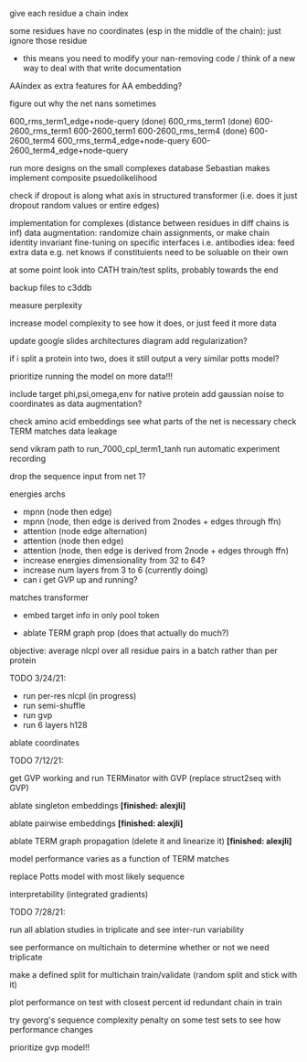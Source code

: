 give each residue a chain index

some residues have no coordinates (esp in the middle of the chain): just ignore those residue
- this means you need to modify your nan-removing code / think of a new way to deal with that
write documentation

AAindex as extra features for AA embedding?

figure out why the net nans sometimes

600_rms_term1_edge+node-query (done)
600_rms_term1 (done)
600-2600_rms_term1 
600-2600_term1
600-2600_rms_term4 (done)
600-2600_term4
600_rms_term4_edge+node-query
600-2600_term4_edge+node-query

run more designs on the small complexes database Sebastian makes
implement composite psuedolikelihood

check if dropout is along what axis in structured transformer (i.e. does it just dropout random values or entire edges)

implementation for complexes (distance between residues in diff chains is inf)
    data augmentation: randomize chain assignments, or make chain identity invariant
    fine-tuning on specific interfaces i.e. antibodies
    idea: feed extra data e.g. net knows if constituients need to be soluable on their own

at some point
    look into CATH train/test splits, probably towards the end

backup files to c3ddb

measure perplexity

increase model complexity to see how it does, or just feed it more data

update google slides architectures diagram
add regularization?

if i split a protein into two, does it still output a very similar potts model?

prioritize running the model on more data!!!

include target phi,psi,omega,env for native protein
add gaussian noise to coordinates as data augmentation?

check amino acid embeddings
see what parts of the net is necessary
check TERM matches data leakage

send vikram path to run_7000_cpl_term1_tanh run
automatic experiment recording

drop the sequence input from net 1?



energies archs
- mpnn (node then edge)
- mpnn (node, then edge is derived from 2nodes + edges through ffn)
- attention (node edge alternation)
- attention (node then edge)
- attention (node, then edge is derived from 2node + edges through ffn)
- increase energies dimensionality from 32 to 64?
- increase num layers from 3 to 6 (currently doing)
- can i get GVP up and running?

matches transformer
- embed target info in only pool token

- ablate TERM graph prop (does that actually do much?)


objective: average nlcpl over all residue pairs in a batch rather than per protein



TODO 3/24/21:
- run per-res nlcpl (in progress)
- run semi-shuffle
- run gvp
- run 6 layers h128


ablate coordinates

TODO 7/12/21:

get GVP working and run TERMinator with GVP (replace struct2seq with GVP)

ablate singleton embeddings **[finished: alexjli]**

ablate pairwise embeddings **[finished: alexjli]**

ablate TERM graph propagation (delete it and linearize it) **[finished: alexjli]**

model performance varies as a function of TERM matches

replace Potts model with most likely sequence

interpretability (integrated gradients)

TODO 7/28/21:

run all ablation studies in triplicate and see inter-run variability

see performance on multichain to determine whether or not we need triplicate

make a defined split for multichain train/validate (random split and stick with it)

plot performance on test with closest percent id redundant chain in train

try gevorg's sequence complexity penalty on some test sets to see how performance changes

prioritize gvp model!!
